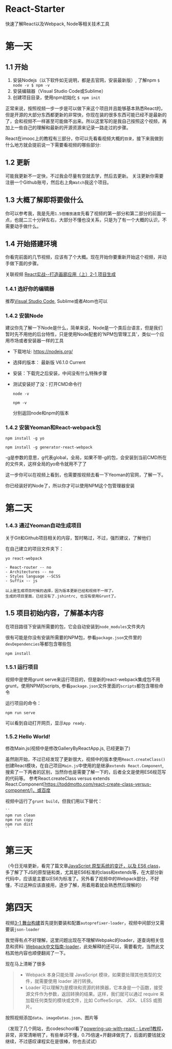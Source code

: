 # React-Starter
快速了解React以及Webpack, Node等相关技术工具

# 第一天 
## 1.1 开始
1. 安装Nodejs（以下软件如无说明，都是去官网，安装最新版）, 了解npm
    ``
    $ node -v
    $ npm -v
    `` 
2. 安装编辑器（Visual Studio Code或Sublime）
3. 创建项目目录，使用npm初始化
    ``
    $ npm init
    ``

正常来说，按照视频一步一步是可以做下来这个项目并且能够基本熟悉React的，但是开源的大部分东西都更新的非常快，你现在装的很多东西可能已经不是最新的了，会和视频不一样甚至可能做不出来。所以这里写的是我自己按照这个视频，再加上一些自己的理解和最新的开源资源来记录一路走过的步骤。

React在imooc上的教程有三部分，你可以先看看视频大概的`目录`，接下来我做到什么地方就会提前说一下需要看视频的哪些部分:

## 1.2 更新
可能我更新不一定快，不过我会尽量有空就去学，然后去更新。
关注更新你需要注册一个Github账号，然后右上角`Watch`我这个项目。

## 1.3 大概了解即将要做什么
你可以参考我，我是先用`1.5倍播放速度`先看了视频的第一部分和第二部分的前面一点，也就二三十分钟左右，大部分不懂也没关系，只是为了有一个大概的认识，不需要动手做什么。

## 1.4 开始搭建环境
你看完前面的几节视频，应该有了个大概。现在开始你要重新开始这个视频，并动手做下面的步骤。

关联视频 [React实战--打造画廊应用（上）2-1 项目生成](http://www.imooc.com/video/9882)

### 1.4.1 选好你的编辑器
推荐[Visual Studio Code](http://code.visualstudio.com), Sublime或者Atom也可以

### 1.4.2 安装Node
建议你先了解一下Node是什么，简单来说，Node是一个类后台语言，但是我们暂时先不用他的后台特性，只是使用Node配套的'NPM包管理工具'，类似一个应用市场或者安装器一样的工具

- 下载地址: https://nodejs.org/
- 选择的版本： 最新版 V6.1.0 Current
- 安装：下载完之后安装，中间没有什么特殊步骤
- 测试安装好了没：打开CMD命令行
    
    ``
    node -v
    ``

    ``
    npm -v
    ``

    分别返回node和npm的版本

### 1.4.2 安装Yeoman和React-webpack包
``
npm install -g yo
``

``
npm install -g generator-react-webpack
``

-g是参数的意思，g代表global，全局，如果不带-g的包，会安装到当前CMD所在的文件夹，这样全局的yo命令就用不了了

这一步你可以在视频上看到，也需要按视频去看一下Yeoman的官网，了解一下。

你已经装好的Node了，所以你才可以使用NPM这个包管理器安装


# 第二天

### 1.4.3 通过Yeoman自动生成项目
关于Git和Github项目相关的内容，暂时略过，不过，强烈建议，了解他们

在自己建立的项目文件夹下：

``
yo react-webpack
``

    - React-router -- no
    - Architectures -- no
    - Styles language --SCSS
    - Suffix -- js
    
    以上是生成项目时候的选择，因为版本更新已经和视频不一样了。
    生成的项目里面，已经没有了.jshintrc, 也没有使用Grunt了。

## 1.5 项目初始内容，了解基本内容
在项目路径下安装所需要的包，它会自动安装到`node_modules`文件夹内

很有可能是你没有安装所需要的NPM包，参看`package.json`文件里的`devDependencies`等都包含哪些包

``
npm install
``

### 1.5.1 运行项目
视频中是使用grunt serve来运行项目的，但是新的react-webpack集成包不用grunt，使用NPM的scripts, 参看`package.json`文件里面的`scripts`都包含哪些命令

运行项目的命令：

``
npm run serve
``

可以看到自动打开网页，显示`App ready.`

### 1.5.2 Hello World!
修改Main.js(视频中是修改GalleryByReactApp.js, 已经更新了)

虽然刚开始，不过已经发现了更新很大，视频中的版本使用`React.createClass()`创建React模块，在自己项目`Main.js`中使用的是继承`extends React.Component`, 搜索了一下两者的区别，当然你也是需要了解一下的，后者全文是使用ES6规范写的代码等。
参考React.createClass versus extends React.Component[https://toddmotto.com/react-create-class-versus-component/]，或百度

视频中运行了`grunt build`，但我们用以下替代：

    ``
    npm run clean
    npm run copy
    npm run dist
    ``

# 第三天
（今日无啥更新，看完了篇文章[JavaScript 原型系统的变迁，以及 ES6 class](https://segmentfault.com/a/1190000003798438)， 多了解了下JS的原型链和类，尤其是ES6标准的class和extends等，在大部分新代码中，应该是主要以ES6为标准了。另外看了视频中的Webpack部分，不好懂，不过这种应该直接用，逐步了解，用着用着就会熟悉然后理解的）

# 第四天
视频[3-1 舞台构建](http://www.imooc.com/video/9885)首先提到要装和配置`autoprefixer-loader`，视频中间部分又需要装`json-loader`

我觉得有点不好理解，这里问题出现在不理解Webpakc的loader，遂查询相关信息和资料: [Webpack中文指南-loader](http://zhaoda.net/webpack-handbook/loader.html)，此处解释的还可以，需要看完，当然此文档其他内容也顺便翻阅了一下。

现在马上清晰了很多

> * Webpack 本身只能处理 JavaScript 模块，如果要处理其他类型的文件，就需要使用 loader 进行转换。
> * Loader 可以理解为是模块和资源的转换器，它本身是一个函数，接受源文件作为参数，返回转换的结果。这样，我们就可以通过 require 来加载任何类型的模块或文件，比如 CoffeeScript、 JSX、 LESS 或图片。

按照视频添加`data`、`imageDatas.json`、图片等

（发现了几个网站，去codeschool看了[powering-up-with-react - Level1教程](http://campus.codeschool.com/courses/powering-up-with-react/contents)，非常，非常清晰明了，有些单词不懂，0.75倍速+开翻译做完了，后面的要钱就没继续，不过感叹课程实在是很棒，你也去试试）










